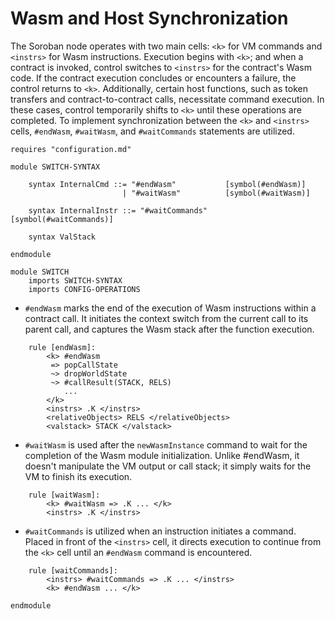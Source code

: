 # Wasm and Host Synchronization

The Soroban node operates with two main cells: `<k>` for VM commands
and `<instrs>` for Wasm instructions. Execution begins with `<k>`; and when a
contract is invoked, control switches to `<instrs>` for the contract's Wasm code.
If the contract execution concludes or encounters a failure, the control returns to `<k>`.
Additionally, certain host functions, such as token transfers and contract-to-contract calls, 
necessitate command execution. In these cases, control temporarily shifts to `<k>` until
these operations are completed.
To implement synchronization between the `<k>` and `<instrs>` cells, `#endWasm`, `#waitWasm`,
and `#waitCommands` statements are utilized.

```k
requires "configuration.md"

module SWITCH-SYNTAX

    syntax InternalCmd ::= "#endWasm"           [symbol(#endWasm)]
                         | "#waitWasm"          [symbol(#waitWasm)]

    syntax InternalInstr ::= "#waitCommands"    [symbol(#waitCommands)]

    syntax ValStack

endmodule

module SWITCH
    imports SWITCH-SYNTAX
    imports CONFIG-OPERATIONS
```

- `#endWasm` marks the end of the execution of Wasm instructions within a contract call.
  It initiates the context switch from the current call to its parent call, and captures the Wasm
  stack after the function execution.

```k
    rule [endWasm]:
        <k> #endWasm 
         => popCallState
         ~> dropWorldState
         ~> #callResult(STACK, RELS)
            ...
        </k>
        <instrs> .K </instrs>
        <relativeObjects> RELS </relativeObjects>
        <valstack> STACK </valstack>

```

- `#waitWasm` is used after the `newWasmInstance` command to wait for the
  completion of the Wasm module initialization. Unlike #endWasm, it doesn't manipulate the VM output
  or call stack; it simply waits for the VM to finish its execution.

```k
    rule [waitWasm]:
        <k> #waitWasm => .K ... </k>
        <instrs> .K </instrs>
```

- `#waitCommands` is utilized when an instruction initiates a command. Placed in front of the `<instrs>` cell,
  it directs execution to continue from the `<k>` cell until an `#endWasm` command is encountered.

```k
    rule [waitCommands]:
        <instrs> #waitCommands => .K ... </instrs>
        <k> #endWasm ... </k>
```

```k
endmodule
```